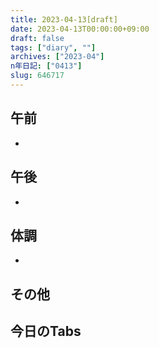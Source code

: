 ```yaml
---
title: 2023-04-13[draft]
date: 2023-04-13T00:00:00+09:00
draft: false
tags: ["diary", ""]
archives: ["2023-04"]
n年日記: ["0413"]
slug: 646717
---
```

## 午前
- 
## 午後
- 
## 体調
- 
## その他
## 今日のTabs